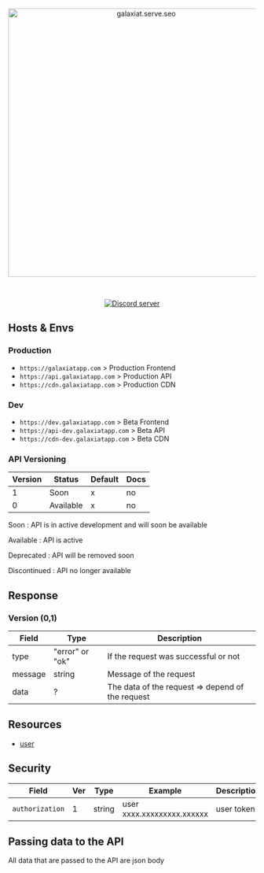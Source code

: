 <div align="center">
  <br />
  <p>
    <a href="https://galaxiatapp.com"><img src="https://galaxiatapp.com/logo_texte_appli_avec_arrondie_et_ombre.png" width="546" alt="galaxiat.serve.seo" /></a>
  </p>
  <br />
  <p>
    <a href="https://discord.galaxiat.fr"><img src="https://img.shields.io/discord/804787354703364116?color=5865F2&logo=discord&logoColor=white" alt="Discord server" /></a>
  </p>
</div>

## Hosts & Envs

### Production

- `https://galaxiatapp.com` > Production Frontend
- `https://api.galaxiatapp.com` > Production API
- `https://cdn.galaxiatapp.com` > Production CDN

### Dev

- `https://dev.galaxiatapp.com` > Beta Frontend
- `https://api-dev.galaxiatapp.com` > Beta API
- `https://cdn-dev.galaxiatapp.com` > Beta CDN

### API Versioning

| Version | Status    | Default | Docs |
| ------- | --------- | ------- | ---- |
| 1       | Soon      | x       | no   |
| 0       | Available | x       | no   |

Soon : API is in active development and will soon be available

Available : API is active

Deprecated : API will be removed soon

Discontinued : API no longer available

## Response

### Version (0,1)

| Field   | Type            | Description                                      |
| ------- | --------------- | ------------------------------------------------ |
| type    | "error" or "ok" | If the request was successful or not             |
| message | string          | Message of the request                           |
| data    | ?               | The data of the request => depend of the request |

## Resources

- [user]()

## Security

| Field           | Ver | Type   | Example                    | Description |
| --------------- | --- | ------ | -------------------------- | ----------- |
| `authorization` | 1   | string | user xxxx.xxxxxxxxx.xxxxxx | user token  |

## Passing data to the API

All data that are passed to the API are json body

<!--
## How to read

| Field        | Ver | Type   | Description                                                                                     |
| ------------ | --- | ------ | ----------------------------------------------------------------------------------------------- |
| random_info? | 0-7 | string | random_info is available from version 0 to version 7 and may not be included in all the returns and may not or may be updated  |
| random_info?* | 3,7 | string | random_info is available in version 3 and in version 7 and may not be included in all the returns and can be updated |
| random_info?! | 0-4 | string | random_info is available from version 0 to version 4 and may not be included in all the returns and is readonly | -->
